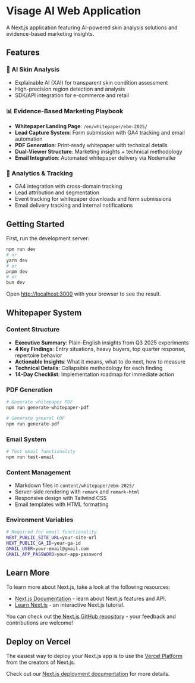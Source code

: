 # Visage AI Web Application

A Next.js application featuring AI-powered skin analysis solutions and evidence-based marketing insights.

## Features

### 🧬 AI Skin Analysis
- Explainable AI (XAI) for transparent skin condition assessment
- High-precision region detection and analysis
- SDK/API integration for e-commerce and retail

### 📊 Evidence-Based Marketing Playbook
- **Whitepaper Landing Page**: `/en/whitepaper/ebm-2025/`
- **Lead Capture System**: Form submission with GA4 tracking and email automation
- **PDF Generation**: Print-ready whitepaper with technical details
- **Dual-Viewer Structure**: Marketing insights + technical methodology
- **Email Integration**: Automated whitepaper delivery via Nodemailer

### 🎯 Analytics & Tracking
- GA4 integration with cross-domain tracking
- Lead attribution and segmentation
- Event tracking for whitepaper downloads and form submissions
- Email delivery tracking and internal notifications

## Getting Started

First, run the development server:

```bash
npm run dev
# or
yarn dev
# or
pnpm dev
# or
bun dev
```

Open [http://localhost:3000](http://localhost:3000) with your browser to see the result.

## Whitepaper System

### Content Structure
- **Executive Summary**: Plain-English insights from Q3 2025 experiments
- **4 Key Findings**: Entry situations, heavy buyers, top quarter response, repertoire behavior
- **Actionable Insights**: What it means, what to do next, how to measure
- **Technical Details**: Collapsible methodology for each finding
- **14-Day Checklist**: Implementation roadmap for immediate action

### PDF Generation
```bash
# Generate whitepaper PDF
npm run generate-whitepaper-pdf

# Generate general PDF
npm run generate-pdf
```

### Email System
```bash
# Test email functionality
npm run test-email
```

### Content Management
- Markdown files in `content/whitepaper/ebm-2025/`
- Server-side rendering with `remark` and `remark-html`
- Responsive design with Tailwind CSS
- Email templates with HTML formatting

### Environment Variables
```bash
# Required for email functionality
NEXT_PUBLIC_SITE_URL=your-site-url
NEXT_PUBLIC_GA_ID=your-ga-id
GMAIL_USER=your-email@gmail.com
GMAIL_APP_PASSWORD=your-app-password
```

## Learn More

To learn more about Next.js, take a look at the following resources:

- [Next.js Documentation](https://nextjs.org/docs) - learn about Next.js features and API.
- [Learn Next.js](https://nextjs.org/learn) - an interactive Next.js tutorial.

You can check out [the Next.js GitHub repository](https://github.com/vercel/next.js) - your feedback and contributions are welcome!

## Deploy on Vercel

The easiest way to deploy your Next.js app is to use the [Vercel Platform](https://vercel.com/new?utm_medium=default-template&filter=next.js&utm_source=create-next-app&utm_campaign=create-next-app-readme) from the creators of Next.js.

Check out our [Next.js deployment documentation](https://nextjs.org/docs/app/building-your-application/deploying) for more details.
